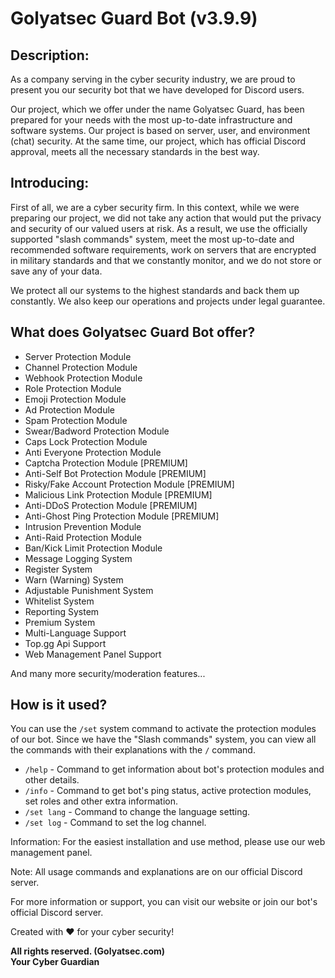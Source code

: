 # Golyatsec Guard Bot (v3.9.9)

## Description:

As a company serving in the cyber security industry, we are proud to present you our security bot that we have developed for Discord users.

Our project, which we offer under the name Golyatsec Guard, has been prepared for your needs with the most up-to-date infrastructure and software systems. Our project is based on server, user, and environment (chat) security. At the same time, our project, which has official Discord approval, meets all the necessary standards in the best way.

## Introducing:

First of all, we are a cyber security firm. In this context, while we were preparing our project, we did not take any action that would put the privacy and security of our valued users at risk. As a result, we use the officially supported "slash commands" system, meet the most up-to-date and recommended software requirements, work on servers that are encrypted in military standards and that we constantly monitor, and we do not store or save any of your data.

We protect all our systems to the highest standards and back them up constantly. We also keep our operations and projects under legal guarantee.

## What does Golyatsec Guard Bot offer?

- Server Protection Module
- Channel Protection Module
- Webhook Protection Module
- Role Protection Module
- Emoji Protection Module
- Ad Protection Module
- Spam Protection Module
- Swear/Badword Protection Module
- Caps Lock Protection Module
- Anti Everyone Protection Module
- Captcha Protection Module [PREMIUM]
- Anti-Self Bot Protection Module [PREMIUM]
- Risky/Fake Account Protection Module [PREMIUM]
- Malicious Link Protection Module [PREMIUM]
- Anti-DDoS Protection Module [PREMIUM]
- Anti-Ghost Ping Protection Module [PREMIUM]
- Intrusion Prevention Module
- Anti-Raid Protection Module
- Ban/Kick Limit Protection Module
- Message Logging System
- Register System
- Warn (Warning) System
- Adjustable Punishment System
- Whitelist System
- Reporting System
- Premium System
- Multi-Language Support
- Top.gg Api Support
- Web Management Panel Support

And many more security/moderation features...

## How is it used?

You can use the `/set` system command to activate the protection modules of our bot. Since we have the "Slash commands" system, you can view all the commands with their explanations with the `/` command.

- `/help` - Command to get information about bot's protection modules and other details.
- `/info` - Command to get bot's ping status, active protection modules, set roles and other extra information.
- `/set lang` - Command to change the language setting.
- `/set log` - Command to set the log channel.

Information: For the easiest installation and use method, please use our web management panel.

Note: All usage commands and explanations are on our official Discord server.

For more information or support, you can visit our website or join our bot's official Discord server.

Created with ❤️ for your cyber security!

**All rights reserved. (Golyatsec.com)**  
**Your Cyber Guardian**
